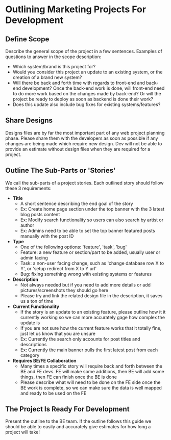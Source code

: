 # Outlining Marketing Projects For Development

## Define Scope

Describe the general scope of the project in a few sentences. Examples of questions to answer in the scope description:
 
- Which system/brand is this project for?
- Would you consider this project an update to an existing system, or the creation of a brand new system?
- Will there be back and forth time with regards to front-end and back-end development? Once the back-end work is done, will front-end need to do more work based on the changes made by back-end? Or will the project be ready to deploy as soon as backend is done their work?
- Does this update also include bug fixes for existing systems/features?

## Share Designs

Designs files are by far the most important part of any web project planning phase. Please share them with the developers as soon as possible if any changes are being made which require new design. Dev will not be able to provide an estimate without design files when they are required for a project.

## Outline The Sub-Parts or 'Stories'

We call the sub-parts of a project stories. Each outlined story should follow these 3 requirements:

- **Title**
    - A short sentence describing the end goal of the story
    - Ex: Create home page section under the top banner with the 3 latest blog posts content
    - Ex: Modify search functionality so users can also search by artist or author
    - Ex: Admins need to be able to set the top banner featured posts manually with the post ID
- **Type**
    - One of the following options: 'feature', 'task', 'bug'
    - Feature: a new feature or section/part to be added, usually user or admin facing
    - Task: a non-user facing change, such as 'change database row X to Y', or 'setup redirect from X to Y url'
    - Bug: fixing something wrong with existing systems or features
- **Description**
    - Not always needed but if you need to add more details or add pictures/screenshots they should go here
    - Please try and link the related design file in the description, it saves us a ton of time
- **Current Functionality**
    - If the story is an update to an existing feature, please outline how it it currently working so we can more accurately gage how complex the update is
    - If you are not sure how the current feature works that it totally fine, just let us know that you are unsure
    - Ex: Currently the search only accounts for post titles and descriptions
    - Ex: Currently the main banner pulls the first latest post from each category
- **Requires BE/FE Collaboration**
    - Many times a specific story will require back and forth between the BE and FE devs. FE will make some additions, then BE will add some things, then FE can finish once the BE is done
    - Please describe what will need to be done on the FE side once the BE work is complete, so we can make sure the data is well mapped and ready to be used on the FE

## The Project Is Ready For Development

Present the outline to the BE team. If the outline follows this guide we should be able to easily and accurately give estimates for how long a project will take!